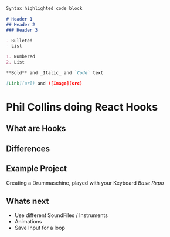 ```markdown
Syntax highlighted code block

# Header 1
## Header 2
### Header 3

- Bulleted
- List

1. Numbered
2. List

**Bold** and _Italic_ and `Code` text

[Link](url) and ![Image](src)
```


# Phil Collins doing React Hooks

## What are Hooks

## Differences

## Example Project

Creating a Drummaschine, played with your Keyboard
_Base Repo_

## Whats next

- Use different SoundFiles / Instruments
- Animations
- Save Input for a loop
